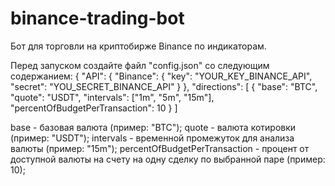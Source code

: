 # binance-trading-bot

Бот для торговли на криптобирже Binance по индикаторам.

Перед запуском создайте файл "config.json" со следующим содержанием:
{
"API": {
"Binance": {
"key": "YOUR_KEY_BINANCE_API",
"secret": "YOU_SECRET_BINANCE_API"
}
},
"directions": [
{
"base": "BTC",
"quote": "USDT",
"intervals": ["1m", "5m", "15m"],
"percentOfBudgetPerTransaction": 10
}
]

base - базовая валюта (пример: "BTC");
quote - валюта котировки (пример: "USDT");
intervals - временной промежуток для анализа валюты (пример: "15m");
percentOfBudgetPerTransaction - процент от доступной валюты на счету на одну сделку по выбранной паре (пример: 10);
